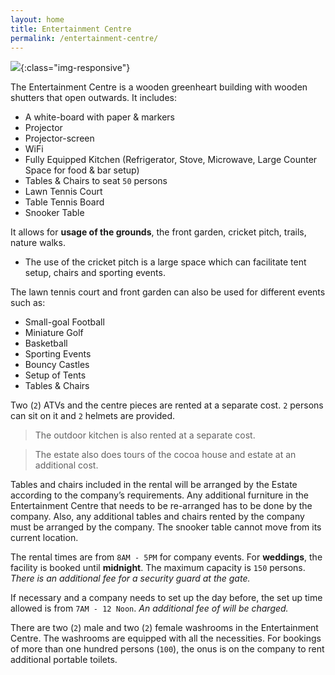 ```yaml
---
layout: home
title: Entertainment Centre
permalink: /entertainment-centre/
---
```


![](https://lh3.googleusercontent.com/J-TeHnFoxmynDaORk_YtLB-2_QmDI4p8NzKdLz8_rvO5SxoRqnJIlVw7wA-YXToIjTituVMVkVgyMeay2-yL9UaOb-H0wv1SkWAI5otyem1SVVDhS8L7Bn8Se8Pe-D0AmoOq8lQqneuL8Uj-SaEfeHDOnC2-OYYmTgnHNr-em0pixNT29L-h_hs9am0yOoE3VOngqIxXFeYJImC8Zff9IqCcm9fb3naFn8-hS3Nodq_ei3DSpF5puAJPBJKksILriE0GDRWoc4KtIOozn32Tl_n-dTAZgEtL5hBuN3LSFBeH4DMdv9rEUASzel5w1blDCuViEhj9a1d-MMyoZSjw_yWLoDW0ju0g3lOtjk6rdRUI7jrOBWepZPU5WKUa1DadHcR-FnbZiHc85q--5vQhbik1sqfRv_ugFh5pz8UFrO8gPpB6qayk8Kb6E5b5UHNdNhieFfopKUGsIYxfo40kO8zl3sa8t6GdVLSrEHMRUNd5T4UvSite1fL24gC3orQrrQFcx4-4xuQAhjiBhMVjCVVPLX-GX_w9AVyEbxG2iThW9Pgl6yuL6T2aRYyeK4JJxOLPIuPgQgHl_jKZ-afI2PnKyHFOwoGFH9Gy36oU6Fk2c-M0hyxbV9eLNDoybd2_89PABdS9aOlqYrE4OhNt_ohSOaxARsXVeU4pIVMwGBaCWosEXHIPxmuY=w955-h716-no){:class="img-responsive"}

The Entertainment Centre is a wooden greenheart building with wooden shutters that open outwards. It includes:
- A white-board with paper & markers
- Projector
- Projector-screen
- WiFi
- Fully Equipped Kitchen (Refrigerator, Stove, Microwave, Large Counter Space for food & bar setup)
- Tables & Chairs to seat `50` persons
- Lawn Tennis Court
- Table Tennis Board
- Snooker Table

It allows for **usage of the grounds**, the front garden, cricket pitch, trails, nature walks.
- The use of the cricket pitch is a large space which can facilitate tent setup, chairs and sporting events.

The lawn tennis court and front garden can also be used for different events such as: 
- Small-goal Football
- Miniature Golf
- Basketball
- Sporting Events
- Bouncy Castles
- Setup of Tents
- Tables & Chairs

Two (`2`) ATVs and the centre pieces are rented at a separate cost. `2` persons can sit on it and `2` helmets are provided. 

> The outdoor kitchen is also rented at a separate cost.

> The estate also does tours of the cocoa house and estate at an additional cost.

Tables and chairs included in the rental will be arranged by the Estate according to the company’s requirements. Any additional furniture in the Entertainment Centre that needs to be re-arranged has to be done by the company. Also, any additional tables and chairs rented by the company must be arranged by the company. The snooker table cannot move from its current location.

The rental times are from `8AM - 5PM` for company events. For **weddings**, the facility is booked until **midnight**. The maximum capacity is `150` persons. *There is an additional fee for a security guard at the gate.*

If necessary and a company needs to set up the day before, the set up time allowed is from `7AM - 12 Noon`. *An additional fee of will be charged.*

There are two (`2`) male and two (`2`) female washrooms in the Entertainment Centre. The washrooms are equipped with all the necessities. For bookings of more than one hundred persons (`100`), the onus is on the company to rent additional portable toilets.